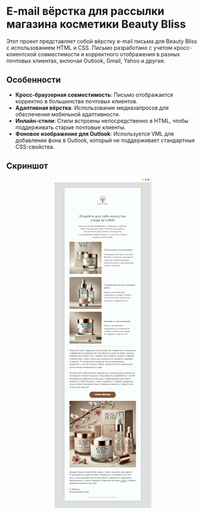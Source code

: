 # E-mail вёрстка для рассылки магазина косметики Beauty Bliss

Этот проект представляет собой вёрстку e-mail письма для Beauty Bliss с использованием HTML и CSS. Письмо разработано с учетом кросс-клиентской совместимости и корректного отображения в разных почтовых клиентах, включая Outlook, Gmail, Yahoo и другие.

## Особенности

- **Кросс-браузерная совместимость**: Письмо отображается корректно в большинстве почтовых клиентов.
- **Адаптивная вёрстка**: Использование медиазапросов для обеспечения мобильной адаптивности.
- **Инлайн-стили**: Стили встроены непосредственно в HTML, чтобы поддерживать старые почтовые клиенты.
- **Фоновое изображение для Outlook**: Используется VML для добавления фона в Outlook, который не поддерживает стандартные CSS-свойства.

## Скриншот

<div align="center">
  <img src="BB_screen.png" alt="Скриншот письма" />
</div>
